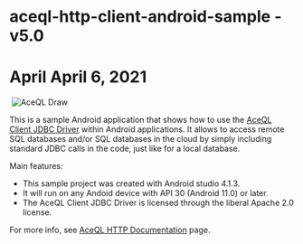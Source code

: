 # aceql-http-client-android-sample - v5.0
# April April 6, 2021

<img src="https://www.aceql.com/favicon.png" alt=""/>

<img src="https://www.aceql.com/img/AceQL-Schema-min.jpg" alt="AceQL Draw"/>

This is a sample Android application that shows how to use the <a href="https://github.com/kawansoft/aceql-http-client-jdbc-driver">AceQL Client JDBC Driver</a> within Android applications.
It allows to access remote SQL databases and/or SQL databases in the cloud by simply including standard JDBC calls in the code, just like for a local database.

Main features:

* This sample project was created with Android studio 4.1.3.
* It will run on any Andoid device with API 30 (Android 11.0) or later.
* The AceQL Client JDBC Driver is licensed through the liberal Apache 2.0 license.

For more info, see <a href="https://www.aceql.com/documentation">AceQL HTTP Documentation</a> page.



